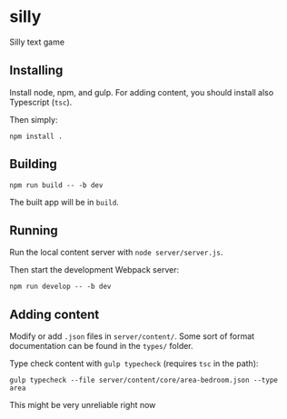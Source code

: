 # silly
Silly text game

## Installing

Install node, npm, and gulp. For adding content, you should install also Typescript (`tsc`).

Then simply:

`npm install .`

## Building

`npm run build -- -b dev`

The built app will be in `build`.

## Running

Run the local content server with `node server/server.js`.

Then start the development Webpack server:

`npm run develop -- -b dev`

## Adding content

Modify or add `.json` files in `server/content/`. Some sort of format documentation can be found in the `types/` folder.

Type check content with `gulp typecheck` (requires `tsc` in the path):

`gulp typecheck --file server/content/core/area-bedroom.json --type area`

This might be very unreliable right now

